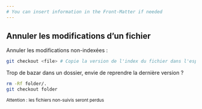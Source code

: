 ```yaml
---
# You can insert information in the Front-Matter if needed
---
```

## Annuler les modifications d’un fichier

Annuler les modifications non-indexées&nbsp;:

```bash
git checkout <file> # Copie la version de l'index du fichier dans l'espace de travail
```

Trop de bazar dans un dossier, envie de reprendre la dernière version&nbsp;?
```bash
rm -Rf folder/.
git checkout folder
```

<small>Attention&nbsp;: les fichiers non-suivis seront perdus</small>
